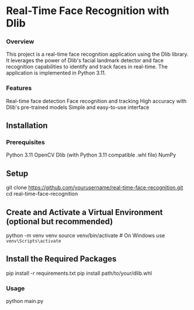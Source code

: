 # Real-Time Face Recognition with Dlib

### Overview
This project is a real-time face recognition application using the Dlib library. It leverages the power of Dlib's facial landmark detector and face recognition capabilities to identify and track faces in real-time. The application is implemented in Python 3.11.

### Features
Real-time face detection
Face recognition and tracking
High accuracy with Dlib's pre-trained models
Simple and easy-to-use interface

## Installation

### Prerequisites
Python 3.11
OpenCV
Dlib (with Python 3.11 compatible .whl file)
NumPy

## Setup
git clone https://github.com/yourusername/real-time-face-recognition.git
cd real-time-face-recognition

## Create and Activate a Virtual Environment (optional but recommended)
python -m venv venv
source venv/bin/activate  # On Windows use `venv\Scripts\activate`

## Install the Required Packages
pip install -r requirements.txt
pip install path/to/your/dlib.whl

### Usage

python main.py
